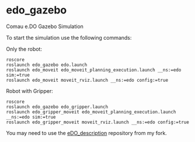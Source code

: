 # edo_gazebo
Comau e.DO Gazebo Simulation

To start the simulation use the following commands:

Only the robot:

```
roscore
roslaunch edo_gazebo edo.launch
roslaunch edo_moveit edo_moveit_planning_execution.launch __ns:=edo sim:=true
roslaunch edo_moveit moveit_rviz.launch __ns:=edo config:=true
```

Robot with Gripper:

```
roscore
roslaunch edo_gazebo edo_gripper.launch
roslaunch edo_gripper_moveit edo_moveit_planning_execution.launch __ns:=edo sim:=true
roslaunch edo_gripper_moveit moveit_rviz.launch __ns:=edo config:=true
```

You may need to use the [eDO_description](https://github.com/Pro/eDO_description) repository from my fork.

